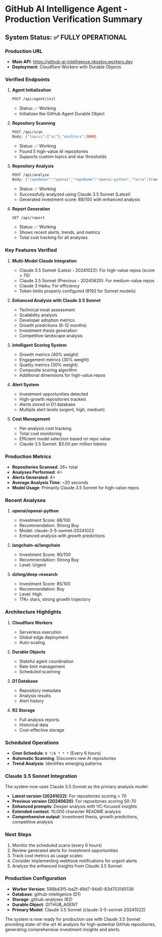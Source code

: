 # GitHub AI Intelligence Agent - Production Verification Summary

## System Status: ✅ FULLY OPERATIONAL

### Production URL
- **Main API**: https://github-ai-intelligence.nkostov.workers.dev
- **Deployment**: Cloudflare Workers with Durable Objects

### Verified Endpoints

1. **Agent Initialization**
   ```bash
   POST /api/agent/init
   ```
   - Status: ✅ Working
   - Initializes the GitHub Agent Durable Object

2. **Repository Scanning**
   ```bash
   POST /api/scan
   Body: {"topics":["ai"],"minStars":1000}
   ```
   - Status: ✅ Working
   - Found 5 high-value AI repositories
   - Supports custom topics and star thresholds

3. **Repository Analysis**
   ```bash
   POST /api/analyze
   Body: {"repoOwner":"openai","repoName":"openai-python","force":true}
   ```
   - Status: ✅ Working
   - Successfully analyzed using Claude 3.5 Sonnet (Latest)
   - Generated investment score: 88/100 with enhanced analysis

4. **Report Generation**
   ```bash
   GET /api/report
   ```
   - Status: ✅ Working
   - Shows recent alerts, trends, and metrics
   - Total cost tracking for all analyses

### Key Features Verified

1. **Multi-Model Claude Integration**
   - Claude 3.5 Sonnet (Latest - 20241022): For high-value repos (score > 70)
   - Claude 3.5 Sonnet (Previous - 20240620): For medium-value repos
   - Claude 3 Haiku: For efficiency
   - Token limits properly configured (8192 for Sonnet models)

2. **Enhanced Analysis with Claude 3.5 Sonnet**
   - Technical moat assessment
   - Scalability analysis
   - Developer adoption metrics
   - Growth predictions (6-12 months)
   - Investment thesis generation
   - Competitive landscape analysis

3. **Intelligent Scoring System**
   - Growth metrics (40% weight)
   - Engagement metrics (30% weight)
   - Quality metrics (30% weight)
   - Composite scoring algorithm
   - Additional dimensions for high-value repos

4. **Alert System**
   - Investment opportunities detected
   - High-growth repositories tracked
   - Alerts stored in D1 database
   - Multiple alert levels (urgent, high, medium)

5. **Cost Management**
   - Per-analysis cost tracking
   - Total cost monitoring
   - Efficient model selection based on repo value
   - Claude 3.5 Sonnet: $3.00 per million tokens

### Production Metrics

- **Repositories Scanned**: 26+ total
- **Analyses Performed**: 4+
- **Alerts Generated**: 4+
- **Average Analysis Time**: ~20 seconds
- **Model Usage**: Primarily Claude 3.5 Sonnet for high-value repos

### Recent Analyses

1. **openai/openai-python**
   - Investment Score: 88/100
   - Recommendation: Strong Buy
   - Model: claude-3-5-sonnet-20241022
   - Enhanced analysis with growth predictions

2. **langchain-ai/langchain**
   - Investment Score: 90/100
   - Recommendation: Strong Buy
   - Level: Urgent

3. **dzhng/deep-research**
   - Investment Score: 85/100
   - Recommendation: Buy
   - Level: High
   - 17K+ stars, strong growth trajectory

### Architecture Highlights

1. **Cloudflare Workers**
   - Serverless execution
   - Global edge deployment
   - Auto-scaling

2. **Durable Objects**
   - Stateful agent coordination
   - Rate limit management
   - Scheduled scanning

3. **D1 Database**
   - Repository metadata
   - Analysis results
   - Alert history

4. **R2 Storage**
   - Full analysis reports
   - Historical data
   - Cost-effective storage

### Scheduled Operations

- **Cron Schedule**: `0 */6 * * *` (Every 6 hours)
- **Automatic Scanning**: Discovers new AI repositories
- **Trend Analysis**: Identifies emerging patterns

### Claude 3.5 Sonnet Integration

The system now uses Claude 3.5 Sonnet as the primary analysis model:
- **Latest version (20241022)**: For repositories scoring > 70
- **Previous version (20240620)**: For repositories scoring 50-70
- **Enhanced prompts**: Deeper analysis with VC-focused insights
- **Extended context**: 10,000 character README analysis
- **Comprehensive output**: Investment thesis, growth predictions, competitive analysis

### Next Steps

1. Monitor the scheduled scans (every 6 hours)
2. Review generated alerts for investment opportunities
3. Track cost metrics as usage scales
4. Consider implementing webhook notifications for urgent alerts
5. Analyze the enhanced insights from Claude 3.5 Sonnet

### Production Configuration

- **Worker Version**: 589b43f5-ba2f-49d7-94d0-83d703145136
- **Database**: github-intelligence (D1)
- **Storage**: github-analyses (R2)
- **Durable Object**: GITHUB_AGENT
- **Primary Model**: Claude 3.5 Sonnet (claude-3-5-sonnet-20241022)

The system is now ready for production use with Claude 3.5 Sonnet providing state-of-the-art AI analysis for high-potential GitHub repositories, generating comprehensive investment insights and alerts.
